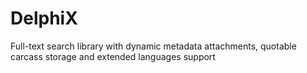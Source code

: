# DelphiX
Full-text search library with dynamic metadata attachments, quotable carcass storage and extended languages support
